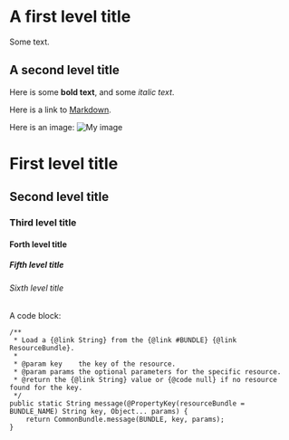 A first level title
===================

Some text.

A second level title
--------------------

Here is some **bold text**, and some *italic text*.

Here is a link to [Markdown](http://daringfireball.net/projects/markdown).

Here is an image:
![My image](http://www.foo.bar/image.png)

# First level title
## Second level title
### Third level title
#### Forth level title
##### Fifth level title
###### Sixth level title

A code block:

    /**
     * Load a {@link String} from the {@link #BUNDLE} {@link ResourceBundle}.
     *
     * @param key    the key of the resource.
     * @param params the optional parameters for the specific resource.
     * @return the {@link String} value or {@code null} if no resource found for the key.
     */
    public static String message(@PropertyKey(resourceBundle = BUNDLE_NAME) String key, Object... params) {
        return CommonBundle.message(BUNDLE, key, params);
    }
